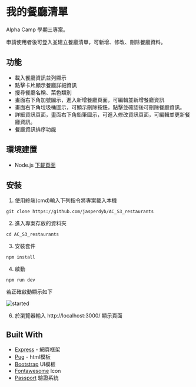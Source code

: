 # 我的餐廳清單

Alpha Camp 學期三專案。

申請使用者後可登入並建立餐廳清單，可新增、修改、刪除餐廳資料。

## 功能

- 載入餐廳資訊並列顯示
- 點擊卡片顯示餐廳詳細資訊
- 搜尋餐廳名稱、菜色類別
- 畫面右下角加號圖示，進入新增餐廳頁面，可編輯並新增餐廳資訊
- 畫面右下角垃圾桶圖示，可顯示刪除按鈕，點擊並確認後可刪除餐廳資訊。
- 詳細資訊頁面，畫面右下角鉛筆圖示，可進入修改資訊頁面，可編輯並更新餐廳資訊。
- 餐廳資訊排序功能

## 環境建置

- Node.js   [下載頁面](https://nodejs.org/en/download/)


## 安裝

1. 使用終端(cmd)輸入下列指令將專案載入本機


```
git clone https://github.com/jasperdyb/AC_S3_restaurants
```

2. 進入專案存放的資料夾

```
cd AC_S3_restaurants
```

3. 安裝套件

```
npm install
```

4. 啟動
```
npm run dev
```
若正確啟動顯示如下

![started](https://github.com/jasperdyb/AC_S3_week1/blob/master/started.PNG)

6. 於瀏覽器輸入 http://localhost:3000/ 顯示頁面


## Built With

* [Express](https://expressjs.com/zh-tw/) - 網頁框架
* [Pug](https://pugjs.org/) - html模板
* [Bootstrap](https://getbootstrap.com/) UI模板
* [Fontawesome](https://fontawesome.com/) Icon
* [Passport](http://www.passportjs.org/) 驗證系統





